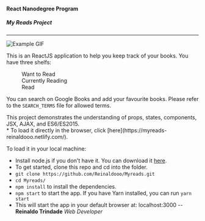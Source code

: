 
#### React Nanodegree Program
##### My Reads Project
-----

![Example GIF](/Example.gif)

This is an ReactJS application to help you keep track of your books.
You have three shelfs:
<dl>
  <dd>Want to Read</dd>
  <dd>Currently Reading</dd>
  <dd>Read</dd>
</dl>

You can search on Google Books and add your favourite books.
Please refer to the `SEARCH_TERMS` file for allowed terms.
<dd> </dd>
<dd> </dd>
This project demonstrates the understanding of
props, states, components, JSX, AJAX, and ES6/ES2015.
<dd> </dd>
<dd> </dd>
* To load it directly in the browser, click [here](https://myreads-reinaldooo.netlify.com/).

To load it in your local machine:

* Install node.js if you don't have it. You can download it [here](https://nodejs.org).
* To get started, clone this repo and cd into the folder.
* `git clone https://github.com/Reinaldooo/Myreads.git`
* `cd Myreads/`
* `npm install` to install the dependencies.
* `npm start` to start the app. If you have Yarn installed, you can run `yarn start`
* This will start the app in your default browser at: localhost:3000
--
**Reinaldo Trindade**
*Web Developer*